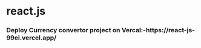 # react.js

<h3>Deploy Currency convertor project on Vercal:-https://react-js-99ei.vercel.app/</h3>
